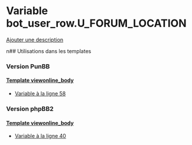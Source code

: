 # Variable bot_user_row.U_FORUM_LOCATION
[Ajouter une description](https://fa-tvars.appspot.com/bot_user_row.U_FORUM_LOCATION)

n## Utilisations dans les templates

### Version PunBB

#### [Template viewonline_body](punbb/viewonline_body.md)
* [Variable à la ligne 58](../punbb/viewonline_body.tpl#L58)

### Version phpBB2

#### [Template viewonline_body](subsilver/viewonline_body.md)
* [Variable à la ligne 40](../subsilver/viewonline_body.tpl#L40)